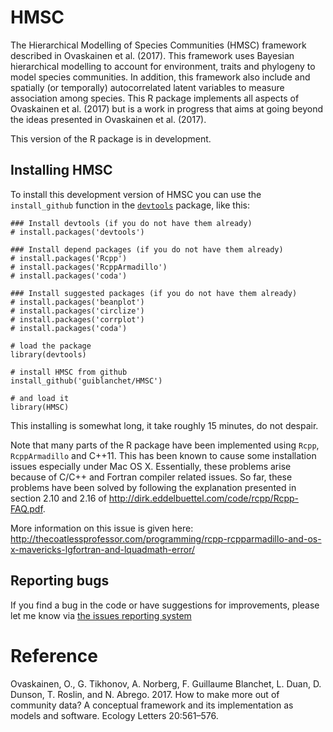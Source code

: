 # HMSC

The Hierarchical Modelling of Species Communities (HMSC) framework described in Ovaskainen et al. (2017). This framework uses Bayesian hierarchical modelling to account for environment, traits and phylogeny to model species communities. In addition, this framework also include and spatially (or temporally) autocorrelated latent variables to measure association among species. This R package implements all aspects of Ovaskainen et al. (2017) but is a work in progress that aims at going beyond the ideas presented in Ovaskainen et al. (2017).

This version of the R package is in development.

## Installing HMSC

To install this development version of HMSC you can use the ```install_github``` function in the [```devtools```](http://cran.r-project.org/web/packages/devtools/index.html) package, like this:

```{r}
### Install devtools (if you do not have them already)
# install.packages('devtools')

### Install depend packages (if you do not have them already)
# install.packages('Rcpp')
# install.packages('RcppArmadillo')
# install.packages('coda')

### Install suggested packages (if you do not have them already)
# install.packages('beanplot')
# install.packages('circlize')
# install.packages('corrplot')
# install.packages('coda')

# load the package
library(devtools)

# install HMSC from github
install_github('guiblanchet/HMSC')

# and load it
library(HMSC)
```

This installing is somewhat long, it take roughly 15 minutes, do not despair.

Note that many parts of the R package have been implemented using ```Rcpp```, ```RcppArmadillo``` and C++11. This has been known to cause some installation issues especially under Mac OS X. Essentially, these problems arise because of C/C++ and Fortran compiler related issues. So far, these problems have been solved by following the explanation presented in section 2.10 and 2.16 of http://dirk.eddelbuettel.com/code/rcpp/Rcpp-FAQ.pdf.

More information on this issue is given here: http://thecoatlessprofessor.com/programming/rcpp-rcpparmadillo-and-os-x-mavericks-lgfortran-and-lquadmath-error/

## Reporting bugs

If you find a bug in the code or have suggestions for improvements, please let me know via [the issues reporting system](https://github.com/guiblanchet/HMSC/issues)

# Reference

Ovaskainen, O., G. Tikhonov, A. Norberg, F. Guillaume Blanchet, L. Duan, D. Dunson, T. Roslin, and N. Abrego. 2017. How to make more out of community data? A conceptual framework and its implementation as models and software. Ecology Letters 20:561–576.
